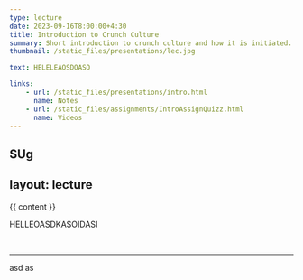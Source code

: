 ```yaml
---
type: lecture
date: 2023-09-16T8:00:00+4:30
title: Introduction to Crunch Culture
summary: Short introduction to crunch culture and how it is initiated.
thumbnail: /static_files/presentations/lec.jpg

text: HELELEAOSDOASO

links: 
    - url: /static_files/presentations/intro.html
      name: Notes
    - url: /static_files/assignments/IntroAssignQuizz.html
      name: Videos
---
```


**SUg**
---
layout: lecture
---

{{ content }}


HELLEOASDKASOIDASI

<br>
<hr>
asd
as

<!-- **Suggested Readings:**
- [Readings 1](http://example.com)
- [Readings 2](http://example.com) -->

